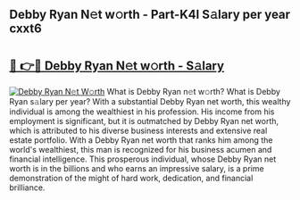 ## Debby Ryan N𝚎t w𝚘rth - Part-K4l S𝚊lary per year cxxt6

# <h2><a href="http://gc0av8.nevu.top/?p=Debby+Ryan">🔗 👉🔴 Debby Ryan N𝚎t w𝚘rth - S𝚊lary</a></h2>

[![Debby Ryan N𝚎t W𝚘rth](https://i.imgur.com/Oavwk0R.jpeg)](http://gc0av8.nevu.top/?p=Debby+Ryan)
What is Debby Ryan n𝚎t w𝚘rth? What is Debby Ryan s𝚊lary per year?
With a substantial Debby Ryan net worth, this wealthy individual is among the wealthiest in his profession. His income from his employment is significant, but it is outmatched by Debby Ryan net worth, which is attributed to his diverse business interests and extensive real estate portfolio. With a Debby Ryan net worth that ranks him among the world's wealthiest, this man is recognized for his business acumen and financial intelligence. This prosperous individual, whose Debby Ryan net worth is in the billions and who earns an impressive salary, is a prime demonstration of the might of hard work, dedication, and financial brilliance.
